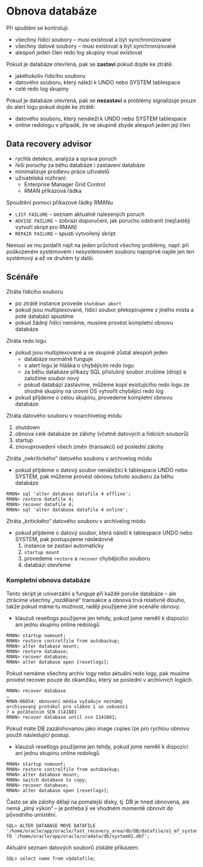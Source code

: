 # Obnova databáze

Při spuštění se kontrolují:
- všechny řídící soubory – musí existovat a být synchronizované
- všechny datové soubory – musí existovat a být synchronizované
- alespoň jeden člen redo log skupiny musí existovat

Pokud je databáze otevřená, pak se **zastaví** pokud dojde ke ztrátě:
- jakéhokoliv řídícího souboru
- datového souboru, který náleží k UNDO nebo SYSTEM tablespace
- celé redo log skupiny

Pokud je databáze otevřená, pak se **nezastaví** a problémy signalizuje pouze do alert logu pokud dojde ke ztrátě:
- datového souboru, který nenáleží k UNDO nebo SYSTEM tablespace
- online redologu v případě, že ve skupině zbyde alespoň jeden její člen

## Data recovery advisor

- rychlá detekce, analýza a oprava poruch
- řeší poruchy za běhu databáze i zastavení databáze
- minimalizuje prodlevu práce uživatelů
- uživatelská rozhraní:
	- Enterprise Manager Grid Control
	- RMAN příkazová řádka

Spouštění pomocí příkazové řádky RMANu
- `LIST FAILURE` – seznam aktuálně nalezených poruch
- `ADVISE FAILURE` – zobrazí doporučení, jak poruchu odstranit (nejčastěji vytvoří skript pro RMAN)
- `REPAIR FAILURE` – spustí vytvořený skript

Nemusí se mu podařit najít na jeden průchod všechny problémy, např. při poškozeném systémovém i nesystémovém souboru napoprvé najde jen ten systémový a až ve druhém ty další.

## Scénáře

Ztráta řídícího souboru
- po ztrátě instance provede `shutdown abort`
- pokud jsou multiplexované, řídicí soubor překopírujeme z jiného místa a poté databázi spustíme
- pokud žádný řídící nemáme, musíme provést kompletní obnovu databáze

Ztráta redo logu
- pokud jsou multiplexované a ve skupině zůstal alespoň jeden
	- databáze normálně funguje
	- v alert logu je hláška o chybějícím redo logu
	- za běhu databáze příkazy SQL příslušný soubor zrušíme (drop) a založíme soubor nový
	- pokud databázi zastavíme, můžeme kopií existujícího redo logu ze shodné skupiny na úrovni OS vytvořit chybějící redo log
- pokud přijdeme o celou skupinu, provedeme kompletní obnovu databáze

Ztráta datového souboru v noarchivelog módu
1. shutdown
2. obnova celé databáze ze zálohy (včetně datových a řídících souborů)
3. startup
4. znovuprovedení všech změn (transakcí) od poslední zálohy

Ztráta „nekritického“ datového souboru v archivelog módu
- pokud přijdeme o datový soubor nenáležící k tablespace UNDO nebo SYSTÉM, pak můžeme provést obnovu tohoto souboru za běhu databáze

```
RMAN> sql 'alter database datafile 4 offline';
RMAN> restore datafile 4;
RMAN> recover datafile 4;
RMAN> sql 'alter database datafile 4 online';
```

Ztráta „kritického“ datového souboru v archivelog módu
- pokud přijdeme o datový soubor, která náleží k tablespace UNDO nebo SYSTEM, pak postupujeme následovně
	1. instance se zastaví automaticky
	2. `startup mount`
	3. provedeme `restore` a `recover` chybějícího souboru
	4. databázi otevřeme

### Kompletní obnova databáze

Tento skript je univerzální a funguje při každé poruše databáze – ale ztrácíme všechny „rozdělané“ transakce a obnova trvá relativně dlouho, takže pokud máme tu možnost, raději použijeme jiné scénáře obnovy.
- klauzuli resetlogs použijeme jen tehdy, pokud jsme neměli k dispozici ani jednu skupinu online redologů

```
RMAN> startup nomount;
RMAN> restore controlfile from autobackup;
RMAN> alter database mount;
RMAN> restore database;
RMAN> recover database;
RMAN> alter database open [resetlogs];
```

Pokud nemáme všechny archiv logy nebo aktuální redo logy, pak musíme provést recover pouze do okamžiku, který se poslední v archivních logách.

```
RMAN> recover database
…
RMAN-06054: obnovení média vyžaduje neznámý
archivovaný protokol pro vlákno 1 se sekvencí
7 a počátečním SCN 1141881
RMAN> recover database until scn 1141881;
```

Pokud máte DB zazálohovanou jako image copies lze pro rychlou obnovu použit následující postup.
- klauzuli resetlogs použijeme jen tehdy, pokud jsme neměli k dispozici ani jednu skupinu online redologů

```
RMAN> startup nomount;
RMAN> restore controlfile from autobackup;
RMAN> alter database mount;
RMAN> switch database to copy;
RMAN> recover database;
RMAN> alter database open [resetlogs];
```

Často se ale zálohy dělají na pomalejší disky, tj. DB je hned obnovená, ale nemá „plný výkon“ – je potřeba ji ve vhodném momentě obnovit do původního umístění.

```
SQL> ALTER DATABASE MOVE DATAFILE '/home/oracle/app/oracle/fast_recovery_area/db/DB/datafile/o1_mf_system_f0vdy4qt_.dbf' TO '/home/oracle/app/oracle/oradata/db/system01.dbf';
```

Aktuální seznam datových souborů získáte příkazem:

```
SQL> select name from v$datafile;
```